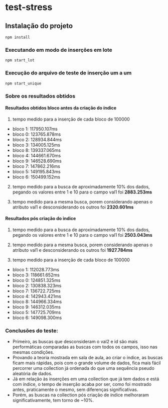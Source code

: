 # test-stress

## Instalação do projeto
```
npm install
```

### Executando em modo de inserções em lote
```
npm start_lot
```

### Execução do arquivo de teste de inserção um a um
```
npm start_unique
```
### Sobre os resultados obtidos
#### Resultados obtidos bloco antes da criação do índice 
1. tempo medido para a inserção de cada bloco de 100000

* bloco 1: 117950.107ms
* bloco 0: 123765.878ms
* bloco 2: 128934.844ms
* bloco 3: 134005.125ms
* bloco 8: 139337.065ms
* bloco 4: 144661.670ms
* bloco 9: 146528.690ms
* bloco 7: 147862.216ms
* bloco 5: 149195.843ms
* bloco 6: 150499.152ms
2. tempo medido para a busca de aproximadamente 10% dos dados, pegando os valores entre 1 e 10 para o campo val1 foi
**2883.253ms**

3. tempo medido para a mesma busca, porem considerando apenas o atributo val1 e desconsiderando os outros foi **2320.601ms**
#### Resultados pós criação do indice
1. tempo medido para a busca de aproximadamente 10% dos dados, pegando os valores entre 1 e 10 para o campo val1 foi **2503.043ms**

2. tempo medido para a mesma busca, porem considerando apenas o atributo val1 e desconsiderando os outros foi **1927.784ms**
3. tempo medido para a inserção de cada bloco de 100000
* bloco 1: 112028.773ms
* bloco 3: 118661.652ms
* bloco 0: 124851.325ms
* bloco 2: 130838.323ms
* bloco 7: 136722.725ms
* bloco 4: 142943.421ms
* bloco 8: 144966.334ms
* bloco 9: 146312.035ms
* bloco 5: 147725.709ms
* bloco 6: 149098.300ms

### Conclusões do teste:
* Primeiro, as buscas que desconsideram o val2 e id são mais performáticas comparadas as buscas com todos os campos, isso nas mesmas condições.
* Provando a teoria mostrada em sala de aula, ao criar o índice, as buscas ficam mais rápidas, pois com o grande volume de dados, fica mais fácil percorrer uma collection já ordenada do que uma sequência pseudo aleatória de dados. 
* Já em relação às inserções em uma collection que já tem dados e está com índice, o tempo de inserção acaba por ser, como foi mostrado antes, praticamente o mesmo, sem diferenças significativas.
* Porém, as buscas na collection pós criação de índice melhoraram significativamente, tem torno de ~10%.


